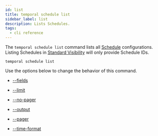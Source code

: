 ```yaml
---
id: list
title: temporal schedule list
sidebar_label: list
description: Lists Schedules.
tags:
  - cli reference
---
```


The `temporal schedule list` command lists all [Schedule](/concepts/what-is-a-schedule) configurations.
Listing Schedules in [Standard Visibility](/concepts/what-is-standard-visibility) will only provide Schedule IDs.

`temporal schedule list`

Use the options below to change the behavior of this command.

- [--fields](/cli/cmd-options/fields)

- [--limit](/cli/cmd-options/limit)

- [--no-pager](/cli/cmd-options/no-pager)

- [--output](/cli/cmd-options/output)

- [--pager](/cli/cmd-options/pager)

- [--time-format](/cli/cmd-options/time-format)
